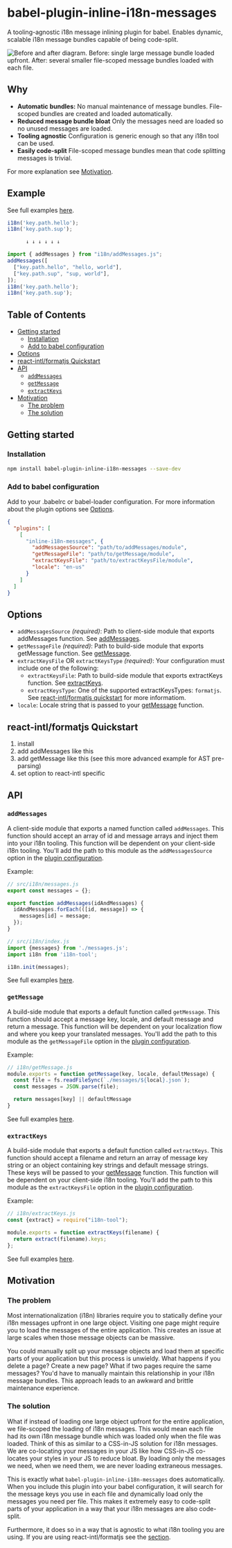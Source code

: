 # babel-plugin-inline-i18n-messages

A tooling-agnostic i18n message inlining plugin for babel. Enables dynamic, scalable i18n message bundles capable of being code-split.

![Before and after diagram. Before: single large message bundle loaded upfront. After: several smaller file-scoped message bundles loaded with each file.](images/inline-i18n-messages-diagram.png)

## Why

* **Automatic bundles:** No manual maintenance of message bundles. File-scoped bundles are created and loaded automatically.
* **Reduced message bundle bloat** Only the messages need are loaded so no unused messages are loaded. 
* **Tooling agnostic** Configuration is generic enough so that any i18n tool can be used.
* **Easily code-split** File-scoped message bundles mean that code splitting messages is trivial.

For more explanation see [Motivation](#Motivation). 

## Example
See full examples [here](/examples).

```javascript
i18n('key.path.hello');
i18n('key.path.sup');

      ↓ ↓ ↓ ↓ ↓ ↓

import { addMessages } from "i18n/addMessages.js";
addMessages([
  ["key.path.hello", "hello, world"],
  ["key.path.sup", "sup, world"],
]);
i18n('key.path.hello');
i18n('key.path.sup');
```

## Table of Contents
<!-- START doctoc generated TOC please keep comment here to allow auto update -->
<!-- DON'T EDIT THIS SECTION, INSTEAD RE-RUN doctoc TO UPDATE -->


- [Getting started](#getting-started)
  - [Installation](#installation)
  - [Add to babel configuration](#add-to-babel-configuration)
- [Options](#options)
- [react-intl/formatjs Quickstart](#react-intlformatjs-quickstart)
- [API](#api)
  - [`addMessages`](#addmessages)
  - [`getMessage`](#getmessage)
  - [`extractKeys`](#extractkeys)
- [Motivation](#motivation)
  - [The problem](#the-problem)
  - [The solution](#the-solution)

<!-- END doctoc generated TOC please keep comment here to allow auto update -->

## Getting started

### Installation
```bash
npm install babel-plugin-inline-i18n-messages --save-dev
```

### Add to babel configuration
Add to your .babelrc or babel-loader configuration. For more information about the plugin options see [Options](#Options).
```json
{
  "plugins": [
    [
      "inline-i18n-messages", {
        "addMessagesSource": "path/to/addMessages/module",
        "getMessageFile": "path/to/getMessage/module",
        "extractKeysFile": "path/to/extractKeysFile/module",
        "locale": "en-us"
      }
    ]
  ]
}
```

## Options

* `addMessagesSource` _(required)_: Path to client-side module that exports addMessages function. See [addMessages](#addMessages).
* `getMessageFile` _(required)_: Path to build-side module that exports getMessage function. See [getMessage](#getMessage).
* `extractKeysFile` OR `extractKeysType` _(required)_: Your configuration must include one of the following:
  * `extractKeysFile`: Path to build-side module that exports extractKeys function. See [extractKeys](#extractKeys).
  * `extractKeysType`: One of the supported extractKeysTypes: `formatjs`. See [react-intl/formatjs quickstart](#react-intl/formatjs-Quickstart) for more informatiom.
* `locale`: Locale string that is passed to your [getMessage](#getMessage) function.

## react-intl/formatjs Quickstart
1. install
1. add addMessages like this
1. add getMessage like this
(see this more advanced example for AST pre-parsing)
1. set option to react-intl specific

## API

### `addMessages`
A client-side module that exports a named function called `addMessages`. This function should accept an array of id and message arrays and inject them into your i18n tooling. This function will be dependent on your client-side i18n tooling. You'll add the path to this module as the `addMessagesSource` option in the [plugin configuration](#Options).

Example:
```js
// src/i18n/messages.js
export const messages = {};

export function addMessages(idAndMessages) {
  idAndMessages.forEach(([id, message]) => {
    messages[id] = message;
  });
}

// src/i18n/index.js
import {messages} from './messages.js';
import i18n from 'i18n-tool';

i18n.init(messages);
```
See full examples [here](/examples).

### `getMessage`

A build-side module that exports a default function called `getMessage`. This function should accept a message key, locale, and default message and return a message. This function will be dependent on your localization flow and where you keep your translated messages. You'll add the path to this module as the `getMessageFile` option in the [plugin configuration](#Options).

Example:
```js
// i18n/getMessage.js
module.exports = function getMessage(key, locale, defaultMessage) {
  const file = fs.readFileSync(`./messages/${local}.json`);
  const messages = JSON.parse(file);

  return messages[key] || defaultMessage
}
```
See full examples [here](/examples).

### `extractKeys`

A build-side module that exports a default function called `extractKeys`. This function should accept a filename and return an array of message key string or an object containing key strings and default message strings. These keys will be passed to your [getMessage](#getMessage) function. This function will be dependent on your client-side i18n tooling. You'll add the path to this module as the `extractKeysFile` option in the [plugin configuration](#Options).

Example:
```js
// i18n/extractKeys.js
const {extract} = require("i18n-tool");

module.exports = function extractKeys(filename) {
  return extract(filename).keys;
};
```
See full examples [here](/examples).

## Motivation

### The problem
Most internationalization (i18n) libraries require you to statically define your i18n messages upfront in one large object. Visiting one page might require you to load the messages of the entire application. This creates an issue at large scales when those message objects can be massive.

You could manually split up your message objects and load them at specific parts of your application but this process is unwieldy. What happens if you delete a page? Create a new page? What if two pages require the same messages? You'd have to manually maintain this relationship in your i18n message bundles. This approach leads to an awkward and brittle maintenance experience.

### The solution
What if instead of loading one large object upfront for the entire application, we file-scoped the loading of i18n messages. This would mean each file had its own i18n message bundle which was loaded only when the file was loaded. Think of this as similar to a CSS-in-JS solution for i18n messages. We are co-locating your messages in your JS like how CSS-in-JS co-locates your styles in your JS to reduce bloat. By loading only the messages we need, when we need them, we are never loading extraneous messages.

This is exactly what `babel-plugin-inline-i18n-messages` does automatically. When you include this plugin into your babel configuration, it will search for the message keys you use in each file and dynamically load only the messages you need per file. This makes it extremely easy to code-split parts of your application in a way that your i18n messages are also code-split.

Furthermore, it does so in a way that is agnostic to what i18n tooling you are using. If you are using react-intl/formatjs see the [section]().